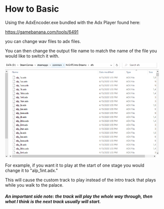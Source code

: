 # How to Basic

Using the AdxEncoder.exe bundled with the Adx Player found here:

https://gamebanana.com/tools/6491

you can change wav files to adx files.

You can then change the output file name to match the name of the file you would like to switch it with.

![songList](https://raw.githubusercontent.com/SmallMistake/Modding-NiD/main/Music/Pictures/audioLocation.PNG)

For example, if you want it to play at the start of one stage you would change it to "alp_1int.adx."

This will cause the custom track to play instead of the intro track that plays while you walk to the palace. 

##### An important side note: the track will play the whole way through, then what I think is the next track usually will start.
